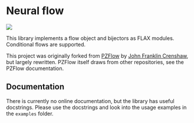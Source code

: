 # Neural flow

[![](https://img.shields.io/pypi/v/zenflow.svg)](https://pypi.org/project/zenflow/)

This library implements a flow object and bijectors as FLAX modules. Conditional flows are supported.

This project was originally forked from [PZFlow](https://github.com/jfcrenshaw/pzflow) by [John Franklin Crenshaw](jfcrenshaw@gmail.com), but largely rewritten. PZFlow itself draws from other repositories, see the PZFlow documentation.

## Documentation

There is currently no online documentation, but the library has useful docstrings. Please use the docstrings and look into the usage examples in the `examples` folder.
